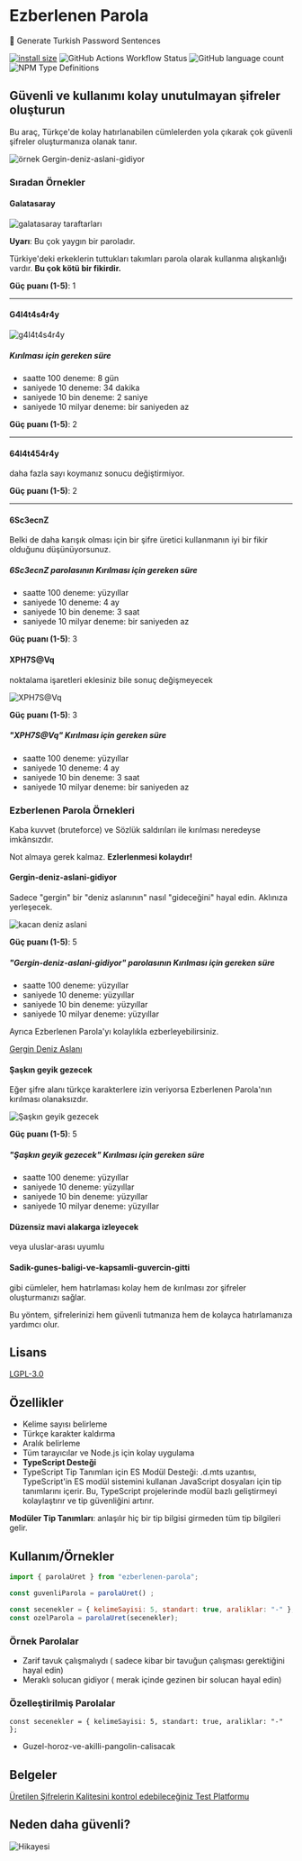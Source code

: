 # Ezberlenen Parola

🔑 Generate Turkish Password Sentences

[![install size](https://packagephobia.com/badge?p=ezberlenen-parola)](https://packagephobia.com/result?p=ezberlenen-parola) ![GitHub Actions Workflow Status](https://img.shields.io/github/actions/workflow/status/kaanguru/ezberlenen-parola/main.yml) ![GitHub language count](https://img.shields.io/github/languages/count/kaanguru/ezberlenen-parola) ![NPM Type Definitions](https://img.shields.io/npm/types/ezberlenen-parola)

## Güvenli ve kullanımı kolay unutulmayan şifreler oluşturun

Bu araç, Türkçe'de kolay hatırlanabilen cümlelerden yola çıkarak çok güvenli şifreler oluşturmanıza olanak tanır.

![örnek Gergin-deniz-aslani-gidiyor](img/Gergin-deniz-aslani-gidiyor.webp)

### Sıradan Örnekler

#### Galatasaray

![galatasaray taraftarları](img/galatasaray.webp)

**Uyarı**: Bu çok yaygın bir paroladır.

Türkiye'deki erkeklerin tuttukları takımları parola olarak kullanma alışkanlığı vardır. **Bu çok kötü bir fikirdir.**

**Güç puanı (1-5)**: 1

---

#### G4l4t4s4r4y

![g4l4t4s4r4y](img/g4l4t4s4r4y.webp)

##### Kırılması için gereken süre

- saatte 100 deneme: 8 gün
- saniyede 10 deneme: 34 dakika
- saniyede 10 bin deneme: 2 saniye
- saniyede 10 milyar deneme: bir saniyeden az

**Güç puanı (1-5)**: 2

---

#### 64l4t454r4y

daha fazla sayı koymanız sonucu değiştirmiyor.

**Güç puanı (1-5)**: 2

---

#### 6Sc3ecnZ

Belki de daha karışık olması için bir şifre üretici kullanmanın iyi bir fikir olduğunu düşünüyorsunuz.

##### 6Sc3ecnZ parolasının Kırılması için gereken süre

- saatte 100 deneme: yüzyıllar
- saniyede 10 deneme: 4 ay
- saniyede 10 bin deneme: 3 saat
- saniyede 10 milyar deneme: bir saniyeden az

**Güç puanı (1-5)**: 3

#### XPH7S@Vq

noktalama işaretleri eklesiniz bile sonuç değişmeyecek

![XPH7S@Vq](img/XPH7S@Vq.webp)

**Güç puanı (1-5)**: 3

##### "XPH7S@Vq" Kırılması için gereken süre

- saatte 100 deneme: yüzyıllar
- saniyede 10 deneme: 4 ay
- saniyede 10 bin deneme: 3 saat
- saniyede 10 milyar deneme: bir saniyeden az

### Ezberlenen Parola Örnekleri

Kaba kuvvet (bruteforce) ve Sözlük saldırıları ile kırılması neredeyse imkânsızdır.

Not almaya gerek kalmaz. **Ezlerlenmesi kolaydır!**

#### Gergin-deniz-aslani-gidiyor

Sadece "gergin" bir "deniz aslanının" nasıl "gideceğini" hayal edin. Aklınıza yerleşecek.

![kacan deniz aslani](img/kacan-deniz-aslani.jpg)

**Güç puanı (1-5)**: 5

##### "Gergin-deniz-aslani-gidiyor" parolasının Kırılması için gereken süre

- saatte 100 deneme: yüzyıllar
- saniyede 10 deneme: yüzyıllar
- saniyede 10 bin deneme: yüzyıllar
- saniyede 10 milyar deneme: yüzyıllar

Ayrıca Ezberlenen Parola'yı  kolaylıkla ezberleyebilirsiniz.

[Gergin Deniz Aslanı](https://www.youtube.com/watch?v=owkdOWdEMU8)

#### Şaşkın geyik gezecek

Eğer şifre alanı türkçe karakterlere izin veriyorsa Ezberlenen Parola'nın kırılması olanaksızdır.

![Şaşkın geyik gezecek](<img/Şaşkın geyik gezecek.webp>)

**Güç puanı (1-5)**: 5

##### "Şaşkın geyik gezecek" Kırılması için gereken süre

- saatte 100 deneme: yüzyıllar
- saniyede 10 deneme: yüzyıllar
- saniyede 10 bin deneme: yüzyıllar
- saniyede 10 milyar deneme: yüzyıllar

#### Düzensiz mavi alakarga i̇zleyecek

 veya uluslar-arası uyumlu

#### Sadik-gunes-baligi-ve-kapsamli-guvercin-gitti

gibi cümleler, hem hatırlaması kolay hem de kırılması zor şifreler oluşturmanızı sağlar.

Bu yöntem, şifrelerinizi hem güvenli tutmanıza hem de kolayca hatırlamanıza yardımcı olur.

## Lisans

[LGPL-3.0](http://www.gnu.org/licenses/lgpl.html)

## Özellikler

- Kelime sayısı belirleme
- Türkçe karakter kaldırma
- Aralık belirleme
- Tüm tarayıcılar ve Node.js için kolay uygulama
- **TypeScript Desteği**
- TypeScript Tip Tanımları için ES Modül Desteği:
 .d.mts uzantısı, TypeScript'in ES modül sistemini kullanan JavaScript dosyaları için tip tanımlarını içerir. Bu, TypeScript projelerinde modül bazlı geliştirmeyi kolaylaştırır ve tip güvenliğini artırır.

**Modüler Tip Tanımları**: anlaşılır hiç bir tip bilgisi girmeden tüm tip bilgileri gelir.

## Kullanım/Örnekler

```javascript
import { parolaUret } from "ezberlenen-parola";

const guvenliParola = parolaUret() ;

const secenekler = { kelimeSayisi: 5, standart: true, araliklar: "-" };
const ozelParola = parolaUret(secenekler);


```

### Örnek Parolalar

- Zarif tavuk çalışmalıydı
( sadece kibar bir tavuğun çalışması gerektiğini hayal edin)
- Meraklı solucan gidiyor
 ( merak içinde gezinen bir solucan hayal edin)

### Özelleştirilmiş Parolalar

`const secenekler = { kelimeSayisi: 5, standart: true, araliklar: "-" };`

- Guzel-horoz-ve-akilli-pangolin-calisacak

## Belgeler

[Üretilen Şifrelerin Kalitesini kontrol edebileceğiniz Test Platformu](<https://www.bennish.net/password-strength-checker/>)

## Neden daha güvenli?

![Hikayesi](/password_strength.webp)
